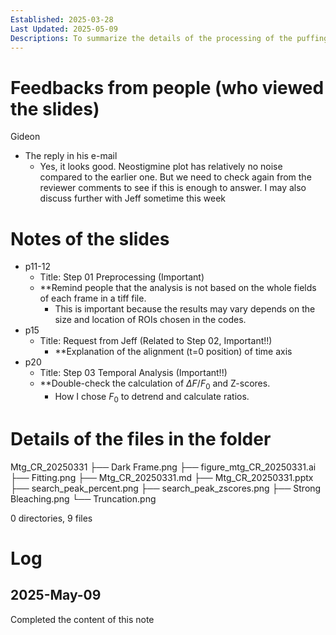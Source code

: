 ```yaml
---
Established: 2025-03-28
Last Updated: 2025-05-09
Descriptions: To summarize the details of the processing of the puffing experiments
---
```

# Feedbacks from people (who viewed the slides)
Gideon
- The reply in his e-mail
	- Yes, it looks good. Neostigmine plot has relatively no noise compared to the earlier one. But we need to check again from the reviewer comments to see if this is enough to answer. I may also discuss further with Jeff sometime this week
# Notes of the slides
- p11-12
	- Title:  Step 01 Preprocessing (Important)
	- **Remind people that the analysis is not based on the whole fields of each frame in a tiff file.
		- This is important because the results may vary depends on the size and location of ROIs chosen in the codes.
- p15
	- Title: Request from Jeff (Related to Step 02, Important!!)
		- **Explanation of the alignment (t=0 position) of time axis 
- p20
	- Title: Step 03 Temporal Analysis (Important!!)
	- **Double-check the calculation of $\Delta F/F_0$ and Z-scores.
		- How I chose $F_0$ to detrend and calculate ratios.
# Details of the files in the folder
Mtg_CR_20250331
├── Dark Frame.png
├── figure_mtg_CR_20250331.ai
├── Fitting.png
├── Mtg_CR_20250331.md
├── Mtg_CR_20250331.pptx
├── search_peak_percent.png
├── search_peak_zscores.png
├── Strong Bleaching.png
└── Truncation.png

0 directories, 9 files

# Log
## 2025-May-09
Completed the content of this note